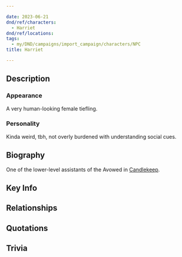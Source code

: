 ```yaml
---

date: 2023-06-21
dnd/ref/characters:
  - Harriet
dnd/ref/locations:
tags:
  - my/DND/campaigns/import_campaign/characters/NPC
title: Harriet

---
```


## Description

### Appearance

A very human-looking female tiefling.

### Personality

Kinda weird, tbh, not overly burdened with understanding social cues.

## Biography

One of the lower-level assistants of the Avowed in [Candlekeep](/dnd/locations/candlekeep).

## Key Info

## Relationships

## Quotations

## Trivia
